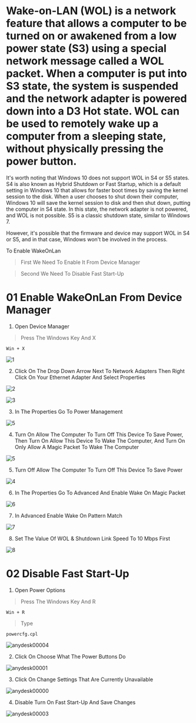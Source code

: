 # Wake-on-LAN (WOL) is a network feature that allows a computer to be turned on or awakened from a low power state (S3) using a special network message called a WOL packet. When a computer is put into S3 state, the system is suspended and the network adapter is powered down into a D3 Hot state. WOL can be used to remotely wake up a computer from a sleeping state, without physically pressing the power button.

It's worth noting that Windows 10 does not support WOL in S4 or S5 states. S4 is also known as Hybrid Shutdown or Fast Startup, which is a default setting in Windows 10 that allows for faster boot times by saving the kernel session to the disk. When a user chooses to shut down their computer, Windows 10 will save the kernel session to disk and then shut down, putting the computer in S4 state. In this state, the network adapter is not powered, and WOL is not possible. S5 is a classic shutdown state, similar to Windows 7.

However, it's possible that the firmware and device may support WOL in S4 or S5, and in that case, Windows won't be involved in the process.

To Enable WakeOnLan 

>First We Need To Enable It From Device Manager

>Second We Need To Disable Fast Start-Up 


# 01 Enable WakeOnLan From Device Manager

1. Open Device Manager
>Press The Windows Key And X  

```
Win + X
```

![1](https://user-images.githubusercontent.com/94680549/228818684-46b49e43-9b0d-4e0d-ad1f-d8bddb2a2332.png)

2. Click On The Drop Down Arrow Next To Network Adapters Then Right Click On Your Ethernet Adapter And Select Properties

![2](https://user-images.githubusercontent.com/94680549/228819339-9df08fa1-5d46-4f00-8840-a9e0da452830.png)

![3](https://user-images.githubusercontent.com/94680549/228823264-e2ae2191-c8f4-45df-82ed-1348c1889da3.jpg)

3. In The Properties Go To Power Management

![5](https://user-images.githubusercontent.com/94680549/228820806-ba6b9ad3-f8eb-48de-bbe5-f97668b6c7e9.jpg)

4. Turn On Allow The Computer To Turn Off This Device To Save Power, Then Turn On Allow This Device To Wake The Computer, And Turn On Only Allow A Magic Packet To Wake The Computer 

![5](https://user-images.githubusercontent.com/94680549/228821317-6aef7cff-17f1-4fd3-88a3-b27d186ca99b.png)

5. Turn Off Allow The Computer To Turn Off This Device To Save Power

![4](https://user-images.githubusercontent.com/94680549/228833972-a863a60d-cea1-4738-862a-acdfca187927.png)

6. In The Properties Go To Advanced And Enable Wake On Magic Packet 

![6](https://user-images.githubusercontent.com/94680549/228821826-20c468b5-ceb2-4581-9de6-7a417c40db3c.jpg)

7. In Advanced Enable Wake On Pattern Match

![7](https://user-images.githubusercontent.com/94680549/228822081-64ea2e3c-019a-4450-9bc1-6c12c774c1c6.jpg)

8. Set The Value Of WOL & Shutdown Link Speed To 10 Mbps First

![8](https://user-images.githubusercontent.com/94680549/228822931-8b589697-e118-4f32-a57a-d4e08d04afb4.jpg)

# 02 Disable Fast Start-Up

1. Open Power Options
>Press The Windows Key And R
```
Win + R
```
>Type
```
powercfg.cpl
```

![anydesk00004](https://user-images.githubusercontent.com/94680549/228832922-641fc970-47be-4d8f-a538-ed0f37f43c20.png)

2. Click On Choose What The Power Buttons Do

![anydesk00001](https://user-images.githubusercontent.com/94680549/228832987-a7bcff9c-3517-4d77-8ec6-fd4281b6e7ae.png)

3. Click On Change Settings That Are Currently Unavailable

![anydesk00000](https://user-images.githubusercontent.com/94680549/228833300-58bf51f8-374c-4986-b2be-7e38783e756f.png)

4. Disable Turn On Fast Start-Up And Save Changes 

![anydesk00003](https://user-images.githubusercontent.com/94680549/228833579-834a006a-0b45-4723-9b96-1f3b2c198843.png)



